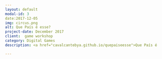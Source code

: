 ```yaml
---
layout: default
modal-id: 3
date:2017-12-05 
img: circus.png
alt: Que País é esse?
project-date: December 2017
client:  game workshop
category: Digital Games
description: <a href="cavalcantebya.github.io/quepaiseesse">Que País é esse</a> was the last game made. To play, just press in the name

---
```

